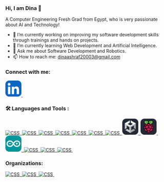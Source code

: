 ### Hi, I am Dina 👋
A Computer Engineering Fresh Grad from Egypt, who is very passionate about AI and Technology!
  - 🔭 I’m currently working on improving my software development skills through trainings and hands on  projects.
- 🌱 I’m currently learning Web Development and Artificial Intelligence. 
- 💬 Ask me about Software Development and Robotics.
- 📫 How to reach me: dinaashraf20003@gmail.com 

### Connect with me: 
<div id="badges">
  <a href="https://www.linkedin.com/in/dina-ashraf-hemdan/">
    <img src="https://github.com/tandpfun/skill-icons/blob/main/icons/LinkedIn.svg" alt="LinkedIn Badge"alt="CSS" width="50" height="50"/>&nbsp;
  </a>
</div>

### :hammer_and_wrench: Languages and Tools :
<div>
  <a href="https://www.learn-c.org/">
    <img src="https://github.com/yurijserrano/Github-Profile-Readme-Logos/blob/master/programming%20languages/c.svg" alt="CSS" width="50" height="50"/>&nbsp;
  </a>
  <a href="https://www.learn-cpp.org/">
    <img src="https://github.com/yurijserrano/Github-Profile-Readme-Logos/blob/master/programming%20languages/c%2B%2B.svg" alt="CSS" width="50" height="50"/>&nbsp;
  </a>
  <a href="https://www.learncs.org/">
    <img src="https://github.com/yurijserrano/Github-Profile-Readme-Logos/blob/master/programming%20languages/c%23.svg" alt="CSS" width="50" height="50"/>&nbsp;
  </a>    
  <a href="https://www.learnpython.org/">
    <img src="https://github.com/yurijserrano/Github-Profile-Readme-Logos/blob/master/programming%20languages/python.svg" alt="CSS" width="50" height="50"/>&nbsp;
  </a>    
  <a href="https://www.learnjavaonline.org/">
    <img src="https://github.com/yurijserrano/Github-Profile-Readme-Logos/blob/master/programming%20languages/java.svg" alt="CSS" width="50" height="50"/>&nbsp;
  </a>      
  <a href="https://releases.ubuntu.com/18.04/">
    <img src="https://user-images.githubusercontent.com/25181517/186884153-99edc188-e4aa-4c84-91b0-e2df260ebc33.png" alt="CSS" width="50" height="50"/>&nbsp;
  </a>
  <a href="https://matlabacademy.mathworks.com/">
    <img src="https://user-images.githubusercontent.com/25181517/192106593-610ee31c-995e-4f24-b8e1-0f18eead6fae.png" alt="CSS" width="50" height="50"/>&nbsp;
  </a>          
  <a href="https://learn.unity.com/">
     <img src="https://github.com/tandpfun/skill-icons/blob/main/icons/Unity-Dark.svg" alt="CSS" width="50" height="50"/>&nbsp;
  </a>            
  <a href="https://www.raspberrypi.org/learn/">
    <img src="https://github.com/tandpfun/skill-icons/blob/main/icons/RaspberryPi-Dark.svg" alt="CSS" width="50" height="50"/>&nbsp;
  </a>
  <a href="https://docs.arduino.cc/learn/">
    <img src="https://github.com/tandpfun/skill-icons/blob/main/icons/Arduino.svg" alt="CSS" width="50" height="50"/>&nbsp;
  </a>
  <a href="http://wiki.ros.org/Documentation/">
    <img src="https://www.vectorlogo.zone/logos/ros/ros-ar21.png" alt="CSS" width="70" height="50"/>&nbsp;
  </a> 
  <a href="https://classic.gazebosim.org/tutorials/">
    <img src="https://classic.gazebosim.org/assets/gazebo_vert-af0a0ada204b42b6daca54e98766979e45e011ea22347ffe90580458476d26d6.png" alt="CSS" width="40" height="50"/>&nbsp;
  </a>  
  <a href="https://learn.turtlebot.com/">
    <img src="https://avatars.githubusercontent.com/u/4962836?s=280&v=4" alt="CSS" width="50" height="50"/>&nbsp;
  </a>
</div>

### Organizations:
<div id="Organizationss">
  <a href="https://www.rcjegypt.org/">
    <img src="https://static.wixstatic.com/media/551cc9_22a6f289d1da486b85c66e40182a2553~mv2.png/v1/fill/w_260,h_180,al_c,q_85,usm_0.66_1.00_0.01,enc_auto/rcj%20new%20logo.png" alt="CSS" width="60" height="60"/>&nbsp;
  </a>
  <a href="https://aast.edu/en/centers/ric/index.php">
    <img src="https://media.licdn.com/dms/image/C4D0BAQGUdjvlNavtiw/company-logo_200_200/0/1638994540589?e=2147483647&v=beta&t=hBwKW1q2I5ClrvfnTUWC0KvPE0ln9Oql_e6agmm9vIY" alt="CSS" width="80" height="60"/>&nbsp;
  </a>
   <a href="https://rovegypt.com/">
    <img src="https://photos-images.active.com/file/3/1/original/0c/3b/0c3b14e1-126d-4854-9bbf-39b6f5ea60fc.jpg" alt="CSS" width="80" height="60"/>&nbsp;
  </a>
   
</div>
